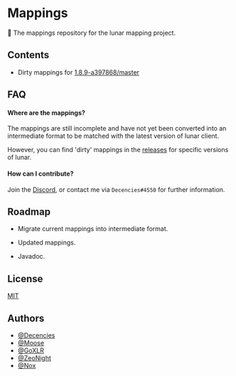 
# Mappings

🌌 The mappings repository for the lunar mapping project.


## Contents

- Dirty mappings for [1.8.9-a397868/master](https://github.com/Lunar-Mapping-Project/mappings/releases/tag/v1.0)


## FAQ

#### Where are the mappings?

The mappings are still incomplete and have not yet been converted into an intermediate format to be matched with the latest version of lunar client.

However, you can find 'dirty' mappings in the [releases](https://github.com/Lunar-Mapping-Project/mappings/releases) for specific versions of lunar.

#### How can I contribute?

Join the [Discord](https://discord.gg/wbQv3sRenF), or contact me via `Decencies#4550` for further information.


## Roadmap

- Migrate current mappings into intermediate format.

- Updated mappings.

- Javadoc.


## License

[MIT](https://choosealicense.com/licenses/mit/)


## Authors

- [@Decencies](https://www.github.com/Decencies)
- [@Moose](https://www.github.com/Moose1301)
- [@GoXLR](https://www.github.com/GoXLR)
- [@ZeoNight](https://www.github.com/ZeoNight)
- [@Nox](https://www.github.com/Noxiuam)

